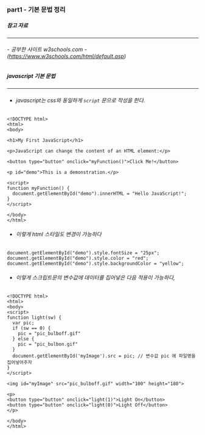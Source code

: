 ### part1 - 기본 문법 정리

##### 참고 자료
-----

###### - 공부한 사이트 w3schools.com - (https://www.w3schools.com/html/default.asp)


##### javascript 기본 문법
-----
- ###### javascript는 css와 동일하게 `script` 문으로 작성을 한다. 

```
<!DOCTYPE html>
<html>
<body>

<h1>My First JavaScript</h1>

<p>JavaScript can change the content of an HTML element:</p>

<button type="button" onclick="myFunction()">Click Me!</button>

<p id="demo">This is a demonstration.</p>

<script>
function myFunction() { 
  document.getElementById("demo").innerHTML = "Hello JavaScript!";
}
</script>

</body>
</html>

```

- ###### 이렇게 html 스타일도 변경이 가능하다

```
document.getElementById("demo").style.fontSize = "25px";
document.getElementById("demo").style.color = "red";
document.getElementById("demo").style.backgroundColor = "yellow";
```

- ###### 이렇게 스크립트문의 변수값에 데이터를 집어넣은 다음 적용이 가능하다,

```
<!DOCTYPE html>
<html>
<body>
<script>
function light(sw) {
  var pic;
  if (sw == 0) {
    pic = "pic_bulboff.gif"
  } else {
    pic = "pic_bulbon.gif"
  }
  document.getElementById('myImage').src = pic; // 변수값 pic 에 파일명을 집어넣어주자
}
</script>

<img id="myImage" src="pic_bulboff.gif" width="100" height="180">

<p>
<button type="button" onclick="light(1)">Light On</button>
<button type="button" onclick="light(0)">Light Off</button>
</p>

</body>
</html>
```















